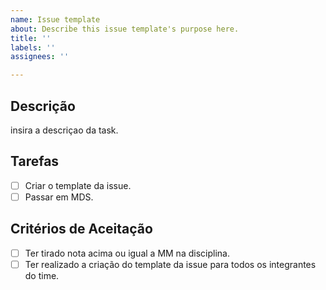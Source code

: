 ```yaml
---
name: Issue template
about: Describe this issue template's purpose here.
title: ''
labels: ''
assignees: ''

---
```


## Descrição
insira a descriçao da task.

## Tarefas
- [ ] Criar o template da issue.
- [ ] Passar em MDS.

## Critérios de Aceitação
-  [ ] Ter tirado nota acima ou igual a MM na disciplina.
- [ ] Ter realizado a criação do template da issue para todos os integrantes do time.
